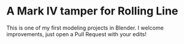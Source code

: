 # A Mark IV tamper for Rolling Line

This is one of my first modeling projects in Blender. I welcome improvements, just open a Pull Request with your edits!
